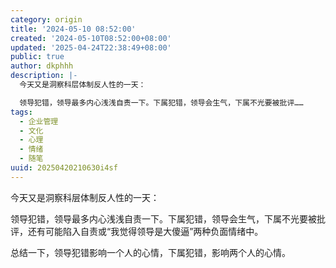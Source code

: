 ```yaml
---
category: origin
title: '2024-05-10 08:52:00'
created: '2024-05-10T08:52:00+08:00'
updated: '2025-04-24T22:38:49+08:00'
public: true
author: dkphhh
description: |-
  今天又是洞察科层体制反人性的一天：

  领导犯错，领导最多内心浅浅自责一下。下属犯错，领导会生气，下属不光要被批评……
tags:
  - 企业管理
  - 文化
  - 心理
  - 情绪
  - 随笔
uuid: 20250420210630i4sf
---
```


今天又是洞察科层体制反人性的一天：

领导犯错，领导最多内心浅浅自责一下。下属犯错，领导会生气，下属不光要被批评，还有可能陷入自责或“我觉得领导是大傻逼”两种负面情绪中。

总结一下，领导犯错影响一个人的心情，下属犯错，影响两个人的心情。

